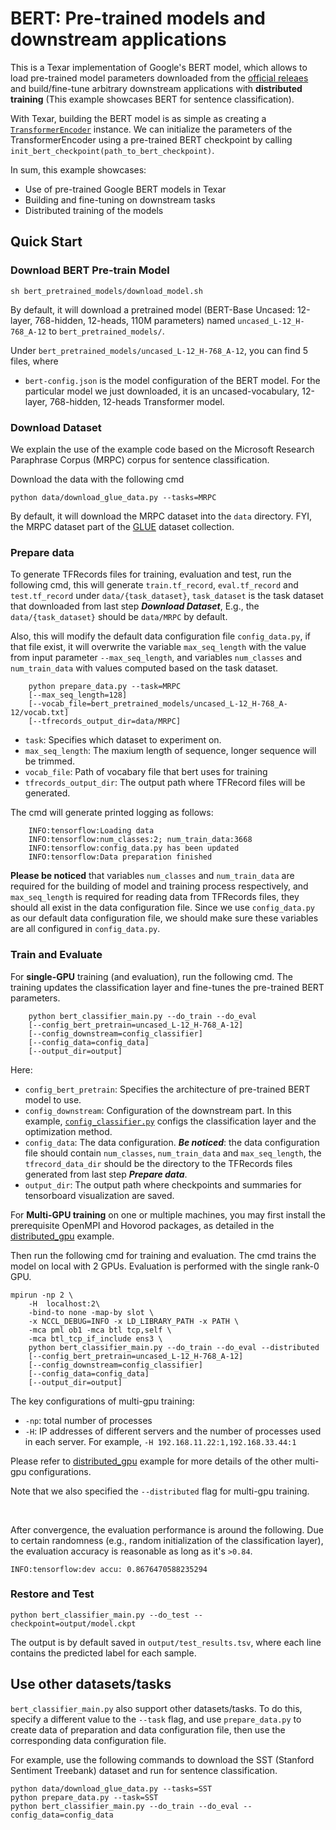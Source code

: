 # BERT: Pre-trained models and downstream applications

This is a Texar implementation of Google's BERT model, which allows to load pre-trained model parameters downloaded from the [official releaes](https://github.com/google-research/bert) and build/fine-tune arbitrary downstream applications with **distributed training** (This example showcases BERT for sentence classification).

With Texar, building the BERT model is as simple as creating a [`TransformerEncoder`](https://texar.readthedocs.io/en/latest/code/modules.html#transformerencoder) instance. We can initialize the parameters of the TransformerEncoder using a pre-trained BERT checkpoint by calling `init_bert_checkpoint(path_to_bert_checkpoint)`. 

In sum, this example showcases:

* Use of pre-trained Google BERT models in Texar
* Building and fine-tuning on downstream tasks
* Distributed training of the models

## Quick Start

### Download BERT Pre-train Model

```
sh bert_pretrained_models/download_model.sh
```
By default, it will download a pretrained model (BERT-Base Uncased: 12-layer, 768-hidden, 12-heads, 110M parameters) named `uncased_L-12_H-768_A-12` to `bert_pretrained_models/`.

Under `bert_pretrained_models/uncased_L-12_H-768_A-12`, you can find 5 files, where
- `bert-config.json` is the model configuration of the BERT model. For the particular model we just downloaded, it is an uncased-vocabulary, 12-layer, 768-hidden, 12-heads Transformer model.

### Download Dataset

We explain the use of the example code based on the Microsoft Research Paraphrase Corpus (MRPC) corpus for sentence classification. 

Download the data with the following cmd
```
python data/download_glue_data.py --tasks=MRPC
```
By default, it will download the MRPC dataset into the `data` directory. FYI, the MRPC dataset part of the [GLUE](https://gluebenchmark.com/tasks) dataset collection.

### Prepare data

To generate TFRecords files for training, evaluation and test, run the following cmd, this will generate `train.tf_record`, `eval.tf_record` and `test.tf_record` under `data/{task_dataset}`, `task_dataset` is the task dataset that downloaded from last step ***Download Dataset***, E.g., the `data/{task_dataset}` should be `data/MRPC` by default.

Also, this will modify the default data configuration file `config_data.py`, if that file exist, it will overwrite the variable `max_seq_length` with the value from input parameter `--max_seq_length`, and variables `num_classes` and `num_train_data` with values computed based on the task dataset.

```
    python prepare_data.py --task=MRPC
    [--max_seq_length=128]
    [--vocab_file=bert_pretrained_models/uncased_L-12_H-768_A-12/vocab.txt]
    [--tfrecords_output_dir=data/MRPC] 
```
- `task`: Specifies which dataset to experiment on.
- `max_seq_length`: The maxium length of sequence, longer sequence will be trimmed.
- `vocab_file`: Path of vocabary file that bert uses for training
- `tfrecords_output_dir`: The output path where TFRecord files will be generated.

The cmd will generate printed logging as follows:
```
    INFO:tensorflow:Loading data
    INFO:tensorflow:num_classes:2; num_train_data:3668
    INFO:tensorflow:config_data.py has been updated
    INFO:tensorflow:Data preparation finished
```
**Please be noticed** that variables `num_classes` and `num_train_data` are required for the building of model and training process respectively, and `max_seq_length` is required for reading data from TFRecords files, they should all exist in the data configuration file. Since we use `config_data.py` as our default data configuration file, we should make sure these variables are all configured in `config_data.py`.

### Train and Evaluate

For **single-GPU** training (and evaluation), run the following cmd. The training updates the classification layer and fine-tunes the pre-trained BERT parameters.
```
    python bert_classifier_main.py --do_train --do_eval
    [--config_bert_pretrain=uncased_L-12_H-768_A-12]
    [--config_downstream=config_classifier]
    [--config_data=config_data]
    [--output_dir=output]
```
Here:

- `config_bert_pretrain`: Specifies the architecture of pre-trained BERT model to use.
- `config_downstream`: Configuration of the downstream part. In this example, [`config_classifier.py`](https://github.com/asyml/texar/blob/master/examples/bert/bert_classifier_main.py) configs the classification layer and the optimization method.
- `config_data`: The data configuration. ***Be noticed***: the data configuration file should contain `num_classes`, `num_train_data` and `max_seq_length`, the `tfrecord_data_dir` should be the directory to the TFRecords files generated from last step ***Prepare data***.
- `output_dir`: The output path where checkpoints and summaries for tensorboard visualization are saved.

For **Multi-GPU training** on one or multiple machines, you may first install the prerequisite OpenMPI and Hovorod packages, as detailed in the [distributed_gpu](https://github.com/asyml/texar/tree/master/examples/distributed_gpu) example. 

Then run the following cmd for training and evaluation. The cmd trains the model on local with 2 GPUs. Evaluation is performed with the single rank-0 GPU.
```
mpirun -np 2 \
    -H  localhost:2\
    -bind-to none -map-by slot \
    -x NCCL_DEBUG=INFO -x LD_LIBRARY_PATH -x PATH \
    -mca pml ob1 -mca btl tcp,self \
    -mca btl_tcp_if_include ens3 \
    python bert_classifier_main.py --do_train --do_eval --distributed
    [--config_bert_pretrain=uncased_L-12_H-768_A-12]
    [--config_downstream=config_classifier]
    [--config_data=config_data]
    [--output_dir=output] 
```
The key configurations of multi-gpu training:

* `-np`: total number of processes
* `-H`: IP addresses of different servers and the number of processes used in each server. For example, `-H 192.168.11.22:1,192.168.33.44:1`

Please refer to [distributed_gpu](https://github.com/asyml/texar/tree/master/examples/distributed_gpu) example for more details of the other multi-gpu configurations.

Note that we also specified the `--distributed` flag for multi-gpu training.

&nbsp;

After convergence, the evaluation performance is around the following. Due to certain randomness (e.g., random initialization of the classification layer), the evaluation accuracy is reasonable as long as it's `>0.84`.
```
INFO:tensorflow:dev accu: 0.8676470588235294
```

### Restore and Test

``
python bert_classifier_main.py --do_test --checkpoint=output/model.ckpt
``

The output is by default saved in `output/test_results.tsv`, where each line contains the predicted label for each sample.


## Use other datasets/tasks

`bert_classifier_main.py` also support other datasets/tasks. To do this, specify a different value to the `--task` flag, and use `prepare_data.py` to create data of preparation and data configuration file, then use the corresponding data configuration file. 

For example, use the following commands to download the SST (Stanford Sentiment Treebank) dataset and run for sentence classification.
```
python data/download_glue_data.py --tasks=SST
python prepare_data.py --task=SST
python bert_classifier_main.py --do_train --do_eval --config_data=config_data
```
